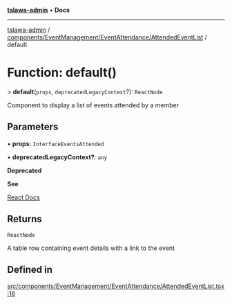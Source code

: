 [**talawa-admin**](../../../../../README.md) • **Docs**

***

[talawa-admin](../../../../../modules.md) / [components/EventManagement/EventAttendance/AttendedEventList](../README.md) / default

# Function: default()

\> **default**(`props`, `deprecatedLegacyContext`?): `ReactNode`

Component to display a list of events attended by a member

## Parameters

• **props**: `InterfaceEventsAttended`

• **deprecatedLegacyContext?**: `any`

**Deprecated**

**See**

[React Docs](https://legacy.reactjs.org/docs/legacy-context.html#referencing-context-in-lifecycle-methods)

## Returns

`ReactNode`

A table row containing event details with a link to the event

## Defined in

[src/components/EventManagement/EventAttendance/AttendedEventList.tsx:16](https://github.com/PalisadoesFoundation/talawa-admin/blob/d16b95ee179900e8e32a2296f14e948e6caea05b/src/components/EventManagement/EventAttendance/AttendedEventList.tsx#L16)
